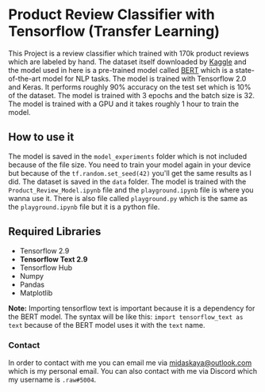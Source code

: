 # Product Review Classifier with Tensorflow (Transfer Learning)
This Project is a review classifier which trained with 170k product reviews which are labeled by hand. The dataset itself downloaded by [Kaggle](https://www.kaggle.com/datasets/mansithummar67/171k-product-review-with-sentiment-dataset?select=sentiment.csv) and the model used in here is a pre-trained model called [BERT](https://arxiv.org/abs/1810.04805) which is a state-of-the-art model for NLP tasks. The model is trained with Tensorflow 2.0 and Keras. It performs roughly 90% accuracy on the test set which is 10% of the dataset. The model is trained with 3 epochs and the batch size is 32. The model is trained with a GPU and it takes roughly 1 hour to train the model. 
## How to use it
The model is saved in the `model_experiments` folder which is not included because of the file size. You need to train your model again in your device but because of the `tf.random.set_seed(42)` you'll get the same results as I did. The dataset is saved in the `data` folder. The model is trained with the `Product_Review_Model.ipynb` file and the `playground.ipynb` file is where you wanna use it. There is also file called `playground.py` which is the same as the `playground.ipynb` file but it is a python file.

## Required Libraries
- Tensorflow 2.9
- **Tensorflow Text 2.9**
- Tensorflow Hub 
- Numpy
- Pandas 
- Matplotlib 

**Note:** Importing tensorflow text is important because it is a dependency for the BERT model. The syntax will be like this: `import tensorflow_text as text` because of the BERT model uses it with the `text` name.


### Contact

In order to contact with me you can email me via midaskaya@outlook.com which is my personal email. You can also contact with me via Discord which my username is `.raw#5004`.
